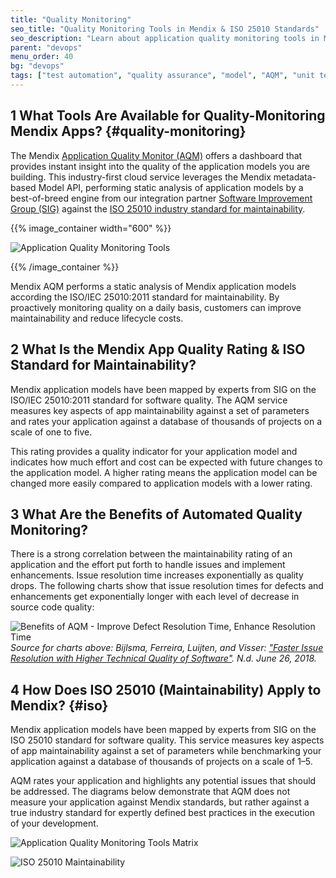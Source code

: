 ```yaml
---
title: "Quality Monitoring"
seo_title: "Quality Monitoring Tools in Mendix & ISO 25010 Standards"
seo_description: "Learn about application quality monitoring tools in Mendix & how the platform stacks up when it comes to ISO 25010 industry standards for maintainability."
parent: "devops"
menu_order: 40
bg: "devops"
tags: ["test automation", "quality assurance", "model", "AQM", "unit test", "functional test", "Selenium", "JUnit"]
---
```


## 1 What Tools Are Available for Quality-Monitoring Mendix Apps? {#quality-monitoring}

The Mendix [Application Quality Monitor (AQM)](https://docs.mendix.com/aqm/aqm-overview) offers a dashboard that provides instant insight into the quality of the application models you are building. This industry-first cloud service leverages the Mendix metadata-based Model API, performing static analysis of application models by a best-of-breed engine from our integration partner [Software Improvement Group (SIG)](https://www.sig.eu/) against the [ISO 25010 industry standard for maintainability](#iso).

{{% image_container width="600" %}}

![Application Quality Monitoring Tools](attachments/aqm.png)

{{% /image_container %}}

Mendix AQM performs a static analysis of Mendix application models according the ISO/IEC 25010:2011 standard for maintainability. By proactively monitoring quality on a daily basis, customers can improve maintainability and reduce lifecycle costs.

## 2 What Is the Mendix App Quality Rating & ISO Standard for Maintainability?

Mendix application models have been mapped by experts from SIG on the ISO/IEC 25010:2011 standard for software quality. The AQM service measures key aspects of app maintainability against a set of parameters and rates your application against a database of thousands of projects on a scale of one to five.

This rating provides a quality indicator for your application model and indicates how much effort and cost can be expected with future changes to the application model. A higher rating means the application model can be changed more easily compared to application models with a lower rating.

## 3 What Are the Benefits of Automated Quality Monitoring?

There is a strong correlation between the maintainability rating of an application and the effort put forth to handle issues and implement enhancements. Issue resolution time increases exponentially as quality drops. The following charts show that issue resolution times for defects and enhancements get exponentially longer with each level of decrease in source code quality:

![Benefits of AQM - Improve Defect Resolution Time, Enhance Resolution Time](attachments/aqm-quality.png)
*Source for charts above: Bijlsma, Ferreira, Luijten, and Visser: ["Faster Issue Resolution with Higher Technical Quality of Software"](https://www.sig.eu/wp-content/uploads/2016/10/Faster_Issue_Resolution_With_Higher_Technical_Quality_of_Software.pdf). N.d. June 26, 2018.*

## 4 How Does ISO 25010 (Maintainability) Apply to Mendix? {#iso}

Mendix application models have been mapped by experts from SIG on the ISO 25010 standard for software quality. This service measures key aspects of app maintainability against a set of parameters while benchmarking your application against a database of thousands of projects on a scale of 1–5.

AQM rates your application and highlights any potential issues that should be addressed. The diagrams below demonstrate that AQM does not measure your application against Mendix standards, but rather against a true industry standard for expertly defined best practices in the execution of your development.

![Application Quality Monitoring Tools Matrix](attachments/aqm-sourcec_code_to_stars.png)

![ISO 25010 Maintainability](attachments/aqm-matrix.png)

